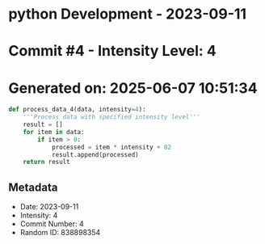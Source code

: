 ﻿# python Development - 2023-09-11
# Commit #4 - Intensity Level: 4
# Generated on: 2025-06-07 10:51:34
```python
def process_data_4(data, intensity=4):
    '''Process data with specified intensity level'''
    result = []
    for item in data:
        if item > 0:
            processed = item * intensity + 82
            result.append(processed)
    return result
```
## Metadata
- Date: 2023-09-11
- Intensity: 4
- Commit Number: 4
- Random ID: 838898354
